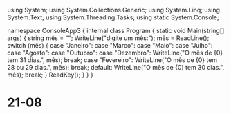 using System;
using System.Collections.Generic;
using System.Linq;
using System.Text;
using System.Threading.Tasks;
using static System.Console;

namespace ConsoleApp3
{
    internal class Program
    {
        static void Main(string[] args)
        {
            string mês = "";
            WriteLine("digite um mês:");
            mês = ReadLine();
            switch (mês)
            {
                case "Janeiro":
                case "Marco":
                case "Maio":
                case "Julho":
                case "Agosto":
                case "Outubro":
                case "Dezembro":
                    WriteLine("O mês de {0} tem 31 dias.", mês);
                    break;
                case "Fevereiro":
                    WriteLine("O mês de {0} tem 28 ou 29 dias.", mês);
                    break;
                default:
                    WriteLine("O mês de {0) tem 30 dias.", mês);
                    break;
            }
            ReadKey();
        }
    }
}
# 21-08
